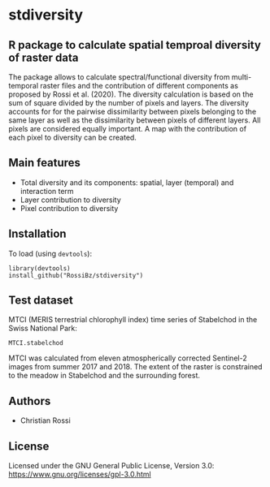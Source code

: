 # stdiversity

## R package to calculate spatial temproal diversity of raster data 

The package allows to calculate spectral/functional diversity from multi-temporal raster 
files and the contribution of different components as proposed by Rossi et al. (2020). The diversity calculation is based on 
the sum of square divided by the number of pixels and layers. The diversity accounts for
for the pairwise dissimilarity between pixels belonging to the same layer as well as the dissimilarity between pixels
of different layers. All pixels are considered equally important.
A map with the contribution of each pixel to diversity can be created. 

## Main features

* Total diversity and its components: spatial, layer (temporal) and interaction term
* Layer contribution to diversity
* Pixel contribution to diversity

## Installation

To load (using `devtools`):

```Rscript
library(devtools)
install_github("RossiBz/stdiversity")
```

## Test dataset

MTCI (MERIS terrestrial chlorophyll index) time series of Stabelchod in the Swiss National Park:

```Rscript
MTCI.stabelchod
```
MTCI was calculated from eleven atmospherically
corrected Sentinel-2 images from summer 2017 and 2018. 
The extent of the raster is constrained to the meadow in Stabelchod and the surrounding forest.

## Authors

* Christian Rossi

## License

Licensed under the GNU General Public License, Version 3.0: https://www.gnu.org/licenses/gpl-3.0.html
